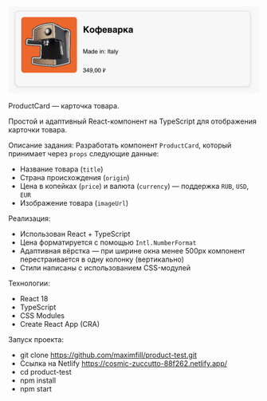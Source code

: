 ![](public/image.png)

ProductCard — карточка товара.

Простой и адаптивный React-компонент на TypeScript для отображения карточки товара.

Описание задания:
Разработать компонент `ProductCard`, который принимает через `props` следующие данные:

- Название товара (`title`)
- Страна происхождения (`origin`)
- Цена в копейках (`price`) и валюта (`currency`) — поддержка `RUB`, `USD`, `EUR`
- Изображение товара (`imageUrl`)

Реализация:

- Использован React + TypeScript
- Цена форматируется с помощью `Intl.NumberFormat`
- Адаптивная вёрстка — при ширине окна менее 500px компонент перестраивается в одну колонку (вертикально)
- Стили написаны с использованием CSS-модулей

Технологии:

- React 18
- TypeScript
- CSS Modules
- Create React App (CRA)

Запуск проекта:

- git clone https://github.com/maximfill/product-test.git
- Ссылка на Netlify https://cosmic-zuccutto-88f262.netlify.app/
- cd product-test
- npm install
- npm start
